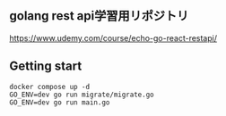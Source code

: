 ## golang rest api学習用リポジトリ
https://www.udemy.com/course/echo-go-react-restapi/

## Getting start

```
docker compose up -d
GO_ENV=dev go run migrate/migrate.go
GO_ENV=dev go run main.go
```